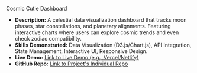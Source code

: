 Cosmic Cutie Dashboard
* **Description:** A celestial data visualization dashboard that tracks moon phases, star constellations, and planetary alignments. Featuring interactive charts where users can explore cosmic trends and even check zodiac compatibility.
* **Skills Demonstrated:** Data Visualization (D3.js/Chart.js), API Integration, State Management, Interactive UI, Responsive Design.
* **Live Demo:** [Link to Live Demo (e.g., Vercel/Netlify)](https://cosmic-cutie-dashboard.vercel.app)
* **GitHub Repo:** [Link to Project's Individual Repo](https://github.com/your-username/cosmic-cutie-dashboard)
